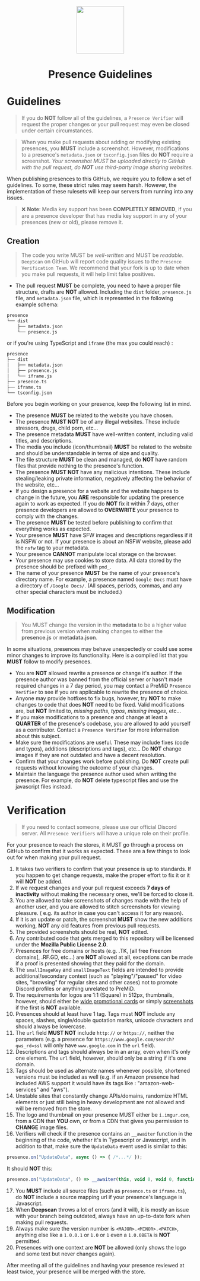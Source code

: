 <div align="center">
    <img src="https://avatars3.githubusercontent.com/u/46326568" width="128px" style="max-width:100%;">
    <h1>Presence Guidelines</h1>
</div>

# Guidelines

> If you do **NOT** follow all of the guidelines, a `Presence Verifier` will request the proper changes or your pull request may even be closed under certain circumstances.

> When you make pull requests about adding or modifying existing presences, you **MUST** include a screenshot. However, modifications to a presence's `metadata.json` or `tsconfig.json` files do **NOT** require a screenshot. _Your screenshot MUST be uploaded directly to GitHub with the pull request, do **NOT** use third-party image sharing websites._

When publishing presences to this GitHub, we require you to follow a set of guidelines.
To some, these strict rules may seem harsh. However, the implementation of these rulesets will keep our servers from running into any issues.

> :x: **Note**: Media key support has been **COMPLETELY REMOVED**, if you are a presence developer that has media key support in any of your presences (new or old), please remove it.

## Creation

> The code you write MUST be _well-written_ and MUST be _readable_. `DeepScan` on GitHub will report code quality issues to the `Presence Verification Team`. We recommend that your fork is up to date when you make pull requests, it will help limit false positives.

- The pull request **MUST** be complete, you need to have a proper file structure, drafts are **NOT** allowed. Including the `dist` folder, `presence.js` file, and `metadata.json` file, which is represented in the following example schema:

```bash
presence
└── dist
    ├── metadata.json
    └── presence.js
```

or if you're using TypeScript and `iframe` (the max you could reach) :

```bash
presence
├── dist
│   ├── metadata.json
│   ├── presence.js
│   └── iframe.js
├── presence.ts
├── iframe.ts
└── tsconfig.json
```

Before you begin working on your presence, keep the following list in mind.

- The presence **MUST** be related to the website you have chosen.
- The presence **MUST NOT** be of any illegal websites. These include stressors, drugs, child porn, etc...
- The presence metadata **MUST** have well-written content, including valid titles, and descriptions.
- The media you include (icon/thumbnail) **MUST** be related to the website and should be understandable in terms of size and quality.
- The file structure **MUST** be clean and managed, do **NOT** have random files that provide nothing to the presence's function.
- The presence **MUST NOT** have any malicious intentions. These include stealing/leaking private information, negatively affecting the behavior of the website, etc...
- If you design a presence for a website and the website happens to change in the future, you **ARE** responsible for updating the presence again to work as expected. If you do **NOT** fix it within 7 days, other presence developers are allowed to **OVERWRITE** your presence to comply with the changes.
- The presence **MUST** be tested before publishing to confirm that everything works as expected.
- Your presence **MUST** have SFW images and descriptions regardless if it is NSFW or not. If your presence is about an NSFW website, please add the `nsfw` tag to your metadata.
- Your presence **CANNOT** manipulate local storage on the browser.
- Your presence may use cookies to store data. All data stored by the presence should be prefixed with `pmd_`.
- The name of your presence **MUST** be the name of your presence's directory name. For example, a presence named `Google Docs` must have a directory of `/Google Docs/`. (All spaces, periods, commas, and any other special characters must be included.)

## Modification

> You MUST change the version in the **metadata** to be a higher value from previous version when making changes to either the **presence.js** or **metadata.json**.

In some situations, presences may behave unexpectedly or could use some minor changes to improve its functionality. Here is a compiled list that you **MUST** follow to modify presences.

- You are **NOT** allowed rewrite a presence or change it's author. If the presence author was banned from the official server or hasn't made required changes in a 7 day period, you may contact a PreMiD `Presence Verifier` to see if you are applicable to rewrite the presence of choice.
- Anyone may provide hotfixes to fix bugs, however, try **NOT** to make changes to code that does **NOT** need to be fixed. Valid modifications are, but **NOT** limited to, _missing paths_, _typos_, _missing images_, etc...
- If you make modifications to a presence and change at least a **QUARTER** of the presence's codebase, you are allowed to add yourself as a contributor. Contact a `Presence Verifier` for more information about this subject.
- Make sure the modifications are useful. These may include fixes (code and typos), additions (descriptions and tags), etc... Do **NOT** change images if they are not outdated and have a decent resolution.
- Confirm that your changes work before publishing. Do **NOT** create pull requests without knowing the outcome of your changes.
- Maintain the language the presence author used when writing the presence. For example, do **NOT** delete typescript files and use the javascript files instead.

# Verification

> If you need to contact someone, please use our official Discord server. All `Presence Verifiers` will have a unique role on their profile.

For your presence to reach the stores, it MUST go through a process on GitHub to confirm that it works as expected. These are a few things to look out for when making your pull request.

1. It takes two verifiers to confirm that your presence is up to standards. If you happen to get change requests, make the proper effort to fix it or it will **NOT** be added.
2. If we request changes and your pull request exceeds **7 days of inactivity** without making the necessary ones, we'll be forced to close it.
3. You are allowed to take screenshots of changes made with the help of another user, and you are allowed to stitch screenshots for viewing pleasure. ( e.g. its author in case you can't access it for any reason).
4. If it is an update or patch, the screenshot **MUST** show the new additions working, **NOT** any old features from previous pull requests.
5. The provided screenshots should be real, **NOT** edited.
6. Any contributed code that gets merged to this repository will be licensed under the **Mozilla Public License 2.0**.
7. Presences for free domains or hosts (e.g. .TK, [all free Freenom domains], .RF.GD, etc...) are **NOT** allowed at all, exceptions can be made if a proof is presented showing that they paid for the domain.
8. The `smallImageKey` and `smallImageText` fields are intended to provide additional/secondary context (such as "playing"/"paused" for video sites, "browsing" for regular sites and other cases) not to promote Discord profiles or anything unrelated to PreMiD.
9. The requirements for logos are 1:1 (Square) in 512px, thumbnails, however, should either be [wide promotional cards](https://i.imgur.com/3QfIc5v.jpg) or simply [screenshots](https://i.imgur.com/OAcBmwW.png) if the first is **NOT** available.
10. Presences should at least have 1 tag. Tags must **NOT** include any spaces, slashes, single/double quotation marks, unicode characters and should always be lowercase.
11. The `url` field **MUST NOT** include `http://` or `https://`, neither the parameters (e.g. a presence for `https://www.google.com/search?gws_rd=ssl` will only have `www.google.com` in the `url` field).
12. Descriptions and tags should always be in an array, even when it's only one element. The `url` field, however, should only be a string if it's one domain.
13. Tags should be used as alternate names whenever possible, shortened versions must be included as well (e.g. if an Amazon presence had included AWS support it would have its tags like : "amazon-web-services" and "aws").
14. Unstable sites that constantly change APIs/domains, randomize HTML elements or just still being in heavy development are not allowed and will be removed from the store.
15. The logo and thumbnail on your presence MUST either be `i.imgur.com`, from a CDN that **YOU** own, or from a CDN that gives you permission to **CHANGE** image files.
16. Verifiers will check if the presence contains an `__awaiter` function in the beginning of the code, whether it's in Typescript or Javascript, and in addition to that, make sure the `UpdateData` event used is similar to this:
```ts
presence.on("UpdateData", async () => { /*...*/ });
```
It should **NOT** this:
```ts
presence.on("UpdateData", () => __awaiter(this, void 0, void 0, function* () { /*...*/ });
```
17. You **MUST** include all source files (such as `presence.ts` or `iframe.ts`), do **NOT** include a source mapping url if your presence's language is Javascript.
18. When **Deepscan** throws a lot of errors (and it will), it is mostly an issue with your branch being outdated, always have an up-to-date fork when making pull requests.
19. Always make sure the version number is `<MAJOR>.<MINOR>.<PATCH>`, anything else like a `1.0.0.1` or `1.0` or `1` even a `1.0.0BETA` is **NOT** permitted.
20. Presences with one context are **NOT** be allowed (only shows the logo and some text but never changes again).

After meeting all of the guidelines and having your presence reviewed at least twice, your presence will be merged with the store.
